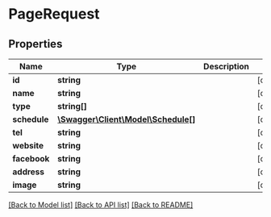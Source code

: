 # PageRequest

## Properties
Name | Type | Description | Notes
------------ | ------------- | ------------- | -------------
**id** | **string** |  | [optional] 
**name** | **string** |  | [optional] 
**type** | **string[]** |  | [optional] 
**schedule** | [**\Swagger\Client\Model\Schedule[]**](Schedule.md) |  | [optional] 
**tel** | **string** |  | [optional] 
**website** | **string** |  | [optional] 
**facebook** | **string** |  | [optional] 
**address** | **string** |  | [optional] 
**image** | **string** |  | [optional] 

[[Back to Model list]](../README.md#documentation-for-models) [[Back to API list]](../README.md#documentation-for-api-endpoints) [[Back to README]](../README.md)


